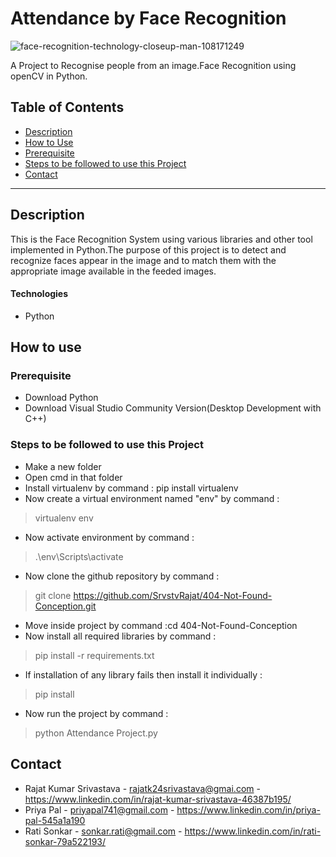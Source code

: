 # Attendance by Face Recognition
![face-recognition-technology-closeup-man-108171249](https://user-images.githubusercontent.com/73036667/97459447-cc987e00-1961-11eb-9958-c9b1d412f74e.jpg)



A Project to Recognise people from an image.Face Recognition using openCV in Python.

## Table of Contents
- [Description](#description)
- [How to Use](#how-to-use)
- [Prerequisite](#requirements)
- [Steps to be followed to use this Project](#procedure)
- [Contact](#contact)

---
## Description
This is the Face Recognition System using various libraries and other tool implemented in Python.The purpose of this project is to detect and recognize faces appear in the image and to match them with the appropriate image available in the feeded images.
#### Technologies
- Python

## How to use



### Prerequisite
- Download Python
- Download Visual Studio Community Version(Desktop Development with C++)

### Steps to be followed to use this Project
- Make a new folder
- Open cmd in that folder
- Install virtualenv by command : pip install virtualenv
- Now create a virtual environment named "env" by command :
 > virtualenv env
- Now activate environment by command :
 > .\env\Scripts\activate
- Now clone the github repository by command :
 > git clone https://github.com/SrvstvRajat/404-Not-Found-Conception.git
- Move inside project by command :cd 404-Not-Found-Conception
- Now install all required libraries by command :
 > pip install -r requirements.txt
- If installation of any library fails then install it individually :
 > pip install <name of library>
- Now run the project by command :
 > python Attendance Project.py
    
## Contact
- Rajat Kumar Srivastava - rajatk24srivastava@gmai.com  - https://www.linkedin.com/in/rajat-kumar-srivastava-46387b195/
- Priya Pal - priyapal741@gmail.com -  https://www.linkedin.com/in/priya-pal-545a1a190
- Rati Sonkar -  sonkar.rati@gmail.com - https://www.linkedin.com/in/rati-sonkar-79a522193/ 
